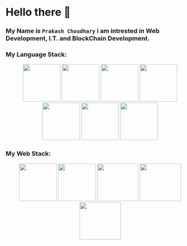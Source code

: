 # Hello there 👋

### My Name is `Prakash Choudhary` i am intrested in Web Development, I.T. and BlockChain Development.

### My Language Stack:

<div align="center">
  <img src="https://thelinuxpoint.github.io/cpp.svg" height="100px" width="100px"/>
  <img src="https://thelinuxpoint.github.io/rust.svg" height="100px" width="100px"/>
  <img src="https://thelinuxpoint.github.io/python.svg" height="100px" width="100px"/>
  <img src="https://thelinuxpoint.github.io/ruby.svg" height="100px" width="100px"/>
  <img src="https://thelinuxpoint.github.io/php.svg" height="100px" width="100px"/>
  <img src="https://thelinuxpoint.github.io/js.svg" height="100px" width="100px"/>
  <img src="https://thelinuxpoint.github.io/java.svg" height="100px" width="100px"/>
</div>

### My Web Stack:
<div align="center">
  <img src="https://thelinuxpoint.github.io/laravel.svg" height="100px" width="100px"/>
  <img src="https://thelinuxpoint.github.io/logo192.png" height="100px" width="100px"/>
  <img src="https://thelinuxpoint.github.io/rails.png" height="100px" width="110px"/>
  <img src="https://thelinuxpoint.github.io/html5.png" height="100px" width="110px"/>
  <img src="https://thelinuxpoint.github.io/css3.svg" height="100px" width="110px"/>
</div>

